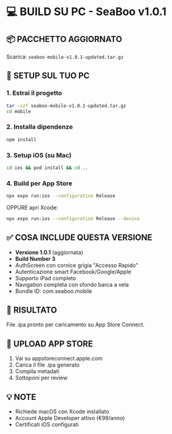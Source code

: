 # 💻 BUILD SU PC - SeaBoo v1.0.1

## 📦 PACCHETTO AGGIORNATO
Scarica: `seaboo-mobile-v1.0.1-updated.tar.gz`

## 🚀 SETUP SUL TUO PC

### 1. Estrai il progetto
```bash
tar -xzf seaboo-mobile-v1.0.1-updated.tar.gz
cd mobile
```

### 2. Installa dipendenze
```bash
npm install
```

### 3. Setup iOS (su Mac)
```bash
cd ios && pod install && cd ..
```

### 4. Build per App Store
```bash
npx expo run:ios --configuration Release
```

OPPURE apri Xcode:
```bash
npx expo run:ios --configuration Release --device
```

## ✅ COSA INCLUDE QUESTA VERSIONE

- **Versione 1.0.1** (aggiornata)
- **Build Number 3**
- AuthScreen con cornice grigia "Accesso Rapido"
- Autenticazione smart Facebook/Google/Apple
- Supporto iPad completo
- Navigation completa con sfondo barca a vela
- Bundle ID: com.seaboo.mobile

## 📱 RISULTATO
File .ipa pronto per caricamento su App Store Connect.

## 🍎 UPLOAD APP STORE
1. Vai su appstoreconnect.apple.com
2. Carica il file .ipa generato
3. Compila metadati
4. Sottoponi per review

## 💡 NOTE
- Richiede macOS con Xcode installato
- Account Apple Developer attivo (€99/anno)
- Certificati iOS configurati